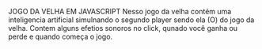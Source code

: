 JOGO DA VELHA EM JAVASCRIPT 
Nesso jogo da velha contém uma inteligencia artificial simulnando o segundo player sendo ela (O) do jogo da velha.
Contem alguns efetios sonoros no click, qunado você ganha ou perde e quando começa o jogo.
